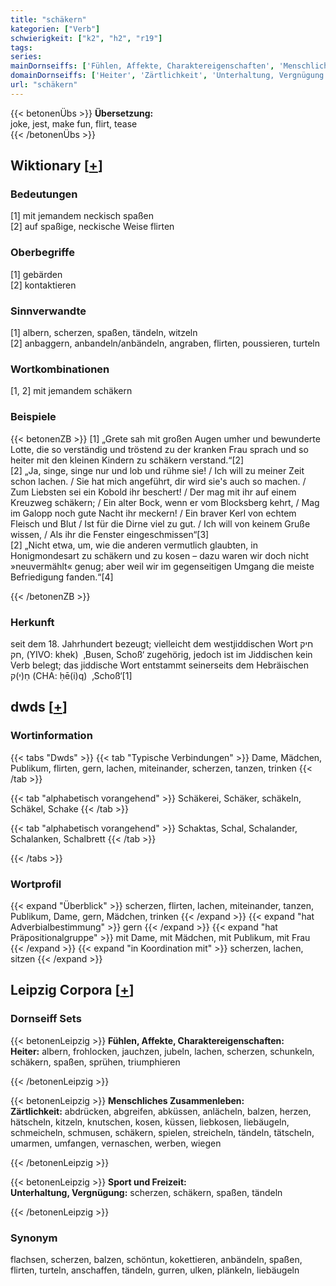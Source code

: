 ```yaml
---
title: "schäkern"
kategorien: ["Verb"]
schwierigkeit: ["k2", "h2", "r19"]
tags:
series:
mainDornseiffs: ['Fühlen, Affekte, Charaktereigenschaften', 'Menschliches Zusammenleben', 'Sport und Freizeit']
domainDornseiffs: ['Heiter', 'Zärtlichkeit', 'Unterhaltung, Vergnügung']
url: "schäkern"
---
```


{{< betonenÜbs >}}
**Übersetzung:**  
joke, jest, make fun, flirt, tease  
{{< /betonenÜbs >}}

## Wiktionary [[+](https://de.wiktionary.org/wiki/schäkern)]

### Bedeutungen
[1] mit jemandem neckisch spaßen  
[2] auf spaßige, neckische Weise flirten  

### Oberbegriffe
[1] gebärden  
[2] kontaktieren  

### Sinnverwandte
[1] albern, scherzen, spaßen, tändeln, witzeln  
[2] anbaggern, anbandeln/anbändeln, angraben, flirten, poussieren, turteln  

### Wortkombinationen
[1, 2] mit jemandem schäkern  

### Beispiele
{{< betonenZB >}}
[1] „Grete sah mit großen Augen umher und bewunderte Lotte, die so verständig und tröstend zu der kranken Frau sprach und so heiter mit den kleinen Kindern zu schäkern verstand.“[2]  
[2] „Ja, singe, singe nur und lob und rühme sie! / Ich will zu meiner Zeit schon lachen. / Sie hat mich angeführt, dir wird sie's auch so machen. / Zum Liebsten sei ein Kobold ihr beschert! / Der mag mit ihr auf einem Kreuzweg schäkern; / Ein alter Bock, wenn er vom Blocksberg kehrt, / Mag im Galopp noch gute Nacht ihr meckern! / Ein braver Kerl von echtem Fleisch und Blut / Ist für die Dirne viel zu gut. / Ich will von keinem Gruße wissen, / Als ihr die Fenster eingeschmissen“[3]  
[2] „Nicht etwa, um, wie die anderen vermutlich glaubten, in Honigmondesart zu schäkern und zu kosen – dazu waren wir doch nicht »neuvermählt« genug; aber weil wir im gegenseitigen Umgang die meiste Befriedigung fanden.“[4]  

{{< /betonenZB >}}
### Herkunft
seit dem 18. Jahrhundert bezeugt; vielleicht dem westjiddischen Wort חיק ,חק‎ (YIVO: khek)  ‚Busen, Schoß‘ zugehörig, jedoch ist im Jiddischen kein Verb belegt; das jiddische Wort entstammt seinerseits dem Hebräischen חֵ(י)ק‎ (CHA: ḥē(i)q)  ‚Schoß‘[1]  



## dwds [[+](https://www.dwds.de/wb/schäkern)]

### Wortinformation
{{< tabs "Dwds" >}}
{{< tab "Typische Verbindungen" >}}
Dame, Mädchen, Publikum, flirten, gern, lachen, miteinander, scherzen, tanzen, trinken
{{< /tab >}}

{{< tab "alphabetisch vorangehend" >}}
Schäkerei, Schäker, schäkeln, Schäkel, Schake
{{< /tab >}}

{{< tab "alphabetisch vorangehend" >}}
Schaktas, Schal, Schalander, Schalanken, Schalbrett
{{< /tab >}}

{{< /tabs >}}

### Wortprofil
{{< expand "Überblick" >}} scherzen, flirten, lachen, miteinander, tanzen, Publikum, Dame, gern, Mädchen, trinken {{< /expand >}}
{{< expand "hat Adverbialbestimmung" >}} gern {{< /expand >}}
{{< expand "hat Präpositionalgruppe" >}} mit Dame, mit Mädchen, mit Publikum, mit Frau {{< /expand >}}
{{< expand "in Koordination mit" >}} scherzen, lachen, sitzen {{< /expand >}}

## Leipzig Corpora [[+](https://corpora.uni-leipzig.de/en/res?word=schäkern&corpusId=deu_newscrawl-public_2018)]

### Dornseiff Sets
{{< betonenLeipzig >}}
**Fühlen, Affekte, Charaktereigenschaften:**  
**Heiter:** albern, frohlocken, jauchzen, jubeln, lachen, scherzen, schunkeln, schäkern, spaßen, sprühen, triumphieren  

{{< /betonenLeipzig >}}


{{< betonenLeipzig >}}
**Menschliches Zusammenleben:**  
**Zärtlichkeit:** abdrücken, abgreifen, abküssen, anlächeln, balzen, herzen, hätscheln, kitzeln, knutschen, kosen, küssen, liebkosen, liebäugeln, schmeicheln, schmusen, schäkern, spielen, streicheln, tändeln, tätscheln, umarmen, umfangen, vernaschen, werben, wiegen  

{{< /betonenLeipzig >}}


{{< betonenLeipzig >}}
**Sport und Freizeit:**  
**Unterhaltung, Vergnügung:** scherzen, schäkern, spaßen, tändeln  

{{< /betonenLeipzig >}}

### Synonym
flachsen, scherzen, balzen, schöntun, kokettieren, anbändeln, spaßen, flirten, turteln, anschaffen, tändeln, gurren, ulken, plänkeln, liebäugeln

